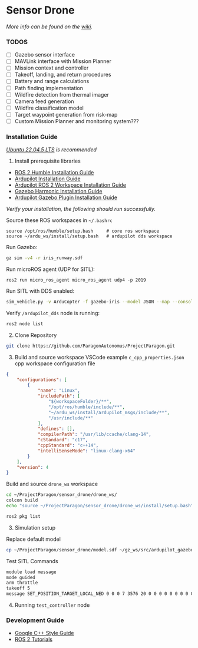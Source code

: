 # Sensor Drone
*More info can be found on the [wiki](https://github.com/ParagonAutonomus/ProjectParagon/wiki/Sensor-Drone).*

### TODOS
- [ ] Gazebo sensor interface
- [ ] MAVLink interface with Mission Planner
- [ ] Mission context and controller
- [ ] Takeoff, landing, and return procedures
- [ ] Battery and range calculations
- [ ] Path finding implementation
- [ ] Wildfire detection from thermal imager
- [ ] Camera feed generation
- [ ] Wildfire classification model
- [ ] Target waypoint generation from risk-map
- [ ] Custom Mission Planner and monitoring system???

### Installation Guide
*[Ubuntu 22.04.5 LTS](https://mirror.pilotfiber.com/ubuntu-iso/22.04.5/) is recommended*
1. Install prerequisite libraries
- [ROS 2 Humble Installation Guide](https://docs.ros.org/en/humble/Installation/Ubuntu-Install-Debs.html)
- [Ardupilot Installation Guide](https://ardupilot.org/dev/docs/building-setup-linux.html#building-setup-linux)
- [Ardupilot ROS 2 Workspace Installation Guide](https://ardupilot.org/dev/docs/ros2.html)
- [Gazebo Harmonic Installation Guide](https://gazebosim.org/docs/harmonic/install/)
- [Ardupilot Gazebo Plugin Installation Guide](https://ardupilot.org/dev/docs/sitl-with-gazebo.html)

*Verify your installation, the following should run successfully.*

Source these ROS workspaces in `~/.bashrc`
```
source /opt/ros/humble/setup.bash     # core ros workspace
source ~/ardu_ws/install/setup.bash   # ardupilot dds workspace
```

Run Gazebo:
``` bash
gz sim -v4 -r iris_runway.sdf
```
Run microROS agent (UDP for SITL):
```
ros2 run micro_ros_agent micro_ros_agent udp4 -p 2019
```
Run SITL with DDS enabled:
``` bash
sim_vehicle.py -v ArduCopter -f gazebo-iris --model JSON --map --console --enable-dds
```
Verify `/ardupilot_dds` node is running:
``` bash
ros2 node list
```

2. Clone Repository
``` bash
git clone https://github.com/ParagonAutonomus/ProjectParagon.git
```
3. Build and source workspace
VSCode example `c_cpp_properties.json` cpp workspace configuration file
```json
{
    "configurations": [
        {
            "name": "Linux",
            "includePath": [
                "${workspaceFolder}/**",
                "/opt/ros/humble/include/**", 
                "~/ardu_ws/install/ardupilot_msgs/include/**",
                "/usr/include/**"        
            ],
            "defines": [],
            "compilerPath": "/usr/lib/ccache/clang-14",
            "cStandard": "c17",
            "cppStandard": "c++14",
            "intelliSenseMode": "linux-clang-x64"
        }
    ],
    "version": 4
}
```

Build and source `drone_ws` workspace
``` bash
cd ~/ProjectParagon/sensor_drone/drone_ws/
colcon build
echo "source ~/ProjectParagon/sensor_drone/drone_ws/install/setup.bash" >> ~/.bashrc
```

``` bash
ros2 pkg list
```

3. Simulation setup

Replace default model
``` bash
cp ~/ProjectParagon/sensor_drone/model.sdf ~/gz_ws/src/ardupilot_gazebo/models/iris_with_standoffs/
```

Test SITL Commands
``` bash
module load message
mode guided
arm throttle
takeoff 5
message SET_POSITION_TARGET_LOCAL_NED 0 0 0 7 3576 20 0 0 0 0 0 0 0 0 0 0
```

4. Running `test_controller` node

### Development Guide
- [Google C++ Style Guide](https://google.github.io/styleguide/cppguide.html)
- [ROS 2 Tutorials](https://docs.ros.org/en/humble/Tutorials/Beginner-Client-Libraries.html)

